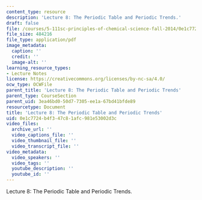 ```yaml
---
content_type: resource
description: 'Lecture 8: The Periodic Table and Periodic Trends.'
draft: false
file: /courses/5-111sc-principles-of-chemical-science-fall-2014/0e1c7724b4f347c81afc981e53002d3c_MIT5_111F14_Lec8.pdf
file_size: 484216
file_type: application/pdf
image_metadata:
  caption: ''
  credit: ''
  image-alt: ''
learning_resource_types:
- Lecture Notes
license: https://creativecommons.org/licenses/by-nc-sa/4.0/
ocw_type: OCWFile
parent_title: 'Lecture 8: The Periodic Table and Periodic Trends'
parent_type: CourseSection
parent_uid: 3ea46bd0-50d7-7305-ee1a-67bd41bfde89
resourcetype: Document
title: 'Lecture 8: The Periodic Table and Periodic Trends'
uid: 0e1c7724-b4f3-47c8-1afc-981e53002d3c
video_files:
  archive_url: ''
  video_captions_file: ''
  video_thumbnail_file: ''
  video_transcript_file: ''
video_metadata:
  video_speakers: ''
  video_tags: ''
  youtube_description: ''
  youtube_id: ''
---
```

Lecture 8: The Periodic Table and Periodic Trends.